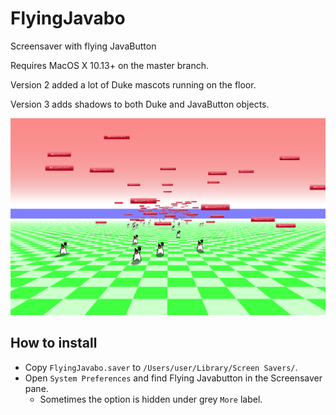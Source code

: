 # FlyingJavabo

Screensaver with flying JavaButton

Requires MacOS X 10.13+ on the master branch.

Version 2 added a lot of Duke mascots running on the floor.

Version 3 adds shadows to both Duke and JavaButton objects.

<img src="scrshot.png" />

## How to install

- Copy `FlyingJavabo.saver` to `/Users/user/Library/Screen Savers/`.
- Open `System Preferences` and find Flying Javabutton in the Screensaver pane.
  - Sometimes the option is hidden under grey `More` label.
